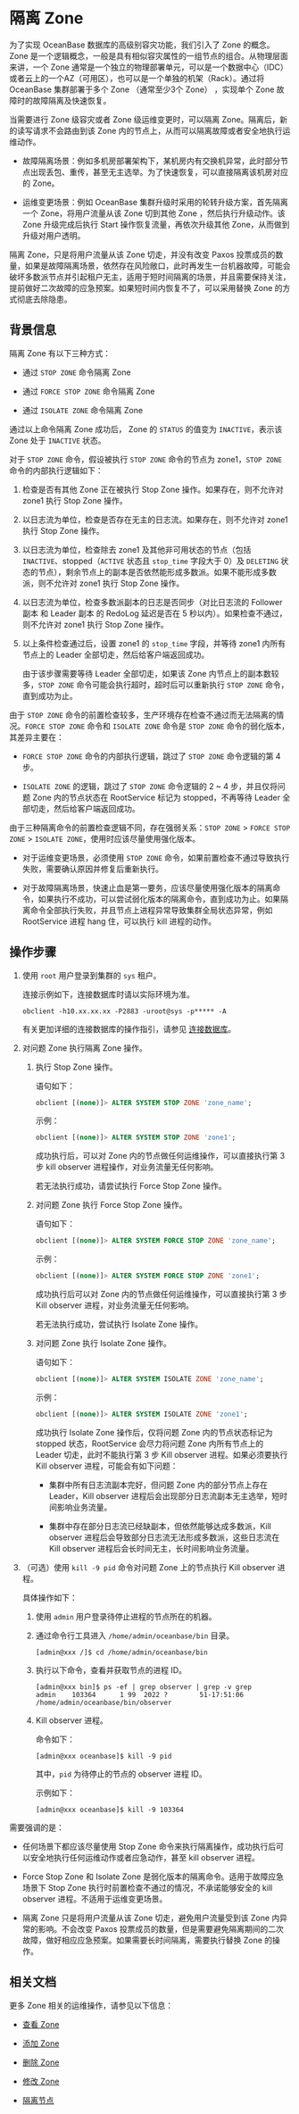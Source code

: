 # 隔离 Zone

为了实现 OceanBase 数据库的高级别容灾功能，我们引入了 Zone 的概念。Zone 是一个逻辑概念，一般是具有相似容灾属性的一组节点的组合。从物理层面来讲，一个 Zone 通常是一个独立的物理部署单元，可以是一个数据中心（IDC）或者云上的一个AZ（可用区），也可以是一个单独的机架（Rack）。通过将 OceanBase 集群部署于多个 Zone （通常至少3个 Zone） ，实现单个 Zone 故障时的故障隔离及快速恢复。

当需要进行 Zone 级容灾或者 Zone 级运维变更时，可以隔离 Zone。隔离后，新的读写请求不会路由到该 Zone 内的节点上，从而可以隔离故障或者安全地执行运维动作。

* 故障隔离场景：例如多机房部署架构下，某机房内有交换机异常，此时部分节点出现丢包、重传，甚至无主选举。为了快速恢复，可以直接隔离该机房对应的 Zone。

* 运维变更场景：例如 OceanBase 集群升级时采用的轮转升级方案，首先隔离一个 Zone，将用户流量从该 Zone 切到其他 Zone ，然后执行升级动作。该 Zone 升级完成后执行 Start 操作恢复流量，再依次升级其他 Zone，从而做到升级对用户透明。

隔离 Zone，只是将用户流量从该 Zone 切走，并没有改变 Paxos 投票成员的数量，如果是故障隔离场景，依然存在风险敞口，此时再发生一台机器故障，可能会破坏多数派节点并引起租户无主，适用于短时间隔离的场景，并且需要保持关注，提前做好二次故障的应急预案。如果短时间内恢复不了，可以采用替换 Zone 的方式彻底去除隐患。

## 背景信息

隔离 Zone 有以下三种方式：

* 通过 `STOP ZONE` 命令隔离 Zone

* 通过 `FORCE STOP ZONE` 命令隔离 Zone

* 通过 `ISOLATE ZONE` 命令隔离 Zone

通过以上命令隔离 Zone 成功后， Zone 的 `STATUS` 的值变为 `INACTIVE`，表示该 Zone 处于 `INACTIVE` 状态。

对于 `STOP ZONE` 命令，假设被执行 `STOP ZONE` 命令的节点为 zone1，`STOP ZONE` 命令的内部执行逻辑如下：

1. 检查是否有其他 Zone 正在被执行 Stop Zone 操作。如果存在，则不允许对 zone1 执行 Stop Zone 操作。

2. 以日志流为单位，检查是否存在无主的日志流。如果存在，则不允许对 zone1 执行 Stop Zone 操作。

3. 以日志流为单位，检查除去 zone1 及其他非可用状态的节点（包括 `INACTIVE`、stopped（`ACTIVE` 状态且 `stop_time` 字段大于 0）及 `DELETING` 状态的节点），剩余节点上的副本是否依然能形成多数派。如果不能形成多数派，则不允许对 zone1 执行 Stop Zone 操作。

4. 以日志流为单位，检查多数派副本的日志是否同步（对比日志流的 Follower 副本 和 Leader 副本 的 RedoLog 延迟是否在 5 秒以内）。如果检查不通过，则不允许对 zone1 执行 Stop Zone 操作。

5. 以上条件检查通过后，设置 zone1 的 `stop_time` 字段，并等待 zone1 内所有节点上的 Leader 全部切走，然后给客户端返回成功。

   由于该步骤需要等待 Leader 全部切走，如果该 Zone 内节点上的副本数较多，`STOP ZONE` 命令可能会执行超时，超时后可以重新执行 `STOP ZONE` 命令，直到成功为止。

由于 `STOP ZONE` 命令的前置检查较多，生产环境存在检查不通过而无法隔离的情况。`FORCE STOP ZONE` 命令和 `ISOLATE ZONE` 命令是 `STOP ZONE` 命令的弱化版本，其差异主要在：

* `FORCE STOP ZONE` 命令的内部执行逻辑，跳过了 `STOP ZONE` 命令逻辑的第 4 步。

* `ISOLATE ZONE` 的逻辑，跳过了 `STOP ZONE` 命令逻辑的 2 ~ 4 步，并且仅将问题 Zone 内的节点状态在 RootService 标记为 stopped，不再等待 Leader 全部切走，然后给客户端返回成功。

由于三种隔离命令的前置检查逻辑不同，存在强弱关系：`STOP ZONE` > `FORCE STOP ZONE` > `ISOLATE ZONE`，使用时应该尽量使用强化版本。

* 对于运维变更场景，必须使用 `STOP ZONE` 命令，如果前置检查不通过导致执行失败，需要确认原因并修复后重新执行。

* 对于故障隔离场景，快速止血是第一要务，应该尽量使用强化版本的隔离命令，如果执行不成功，可以尝试弱化版本的隔离命令，直到成功为止。如果隔离命令全部执行失败，并且节点上进程异常导致集群全局状态异常，例如 RootService 进程 hang 住，可以执行 kill 进程的动作。

## 操作步骤

1. 使用 `root` 用户登录到集群的 `sys` 租户。

   连接示例如下，连接数据库时请以实际环境为准。

   ```shell
   obclient -h10.xx.xx.xx -P2883 -uroot@sys -p***** -A
   ```

   有关更加详细的连接数据库的操作指引，请参见 [连接数据库](../../../3.develop/1.application-development-based-on-mysql-mode/1.database-connection-of-mysql/1.connection-mode-overview.md)。

2. 对问题 Zone 执行隔离 Zone 操作。

   1. 执行 Stop Zone 操作。

      语句如下：

      ```sql
      obclient [(none)]> ALTER SYSTEM STOP ZONE 'zone_name';
      ```

      示例：

      ```sql
      obclient [(none)]> ALTER SYSTEM STOP ZONE 'zone1'; 
      ```

      成功执行后，可以对 Zone 内的节点做任何运维操作，可以直接执行第 3 步 kill observer 进程操作，对业务流量无任何影响。

      若无法执行成功，请尝试执行 Force Stop Zone 操作。

   2. 对问题 Zone 执行 Force Stop Zone 操作。

      语句如下：

      ```sql
      obclient [(none)]> ALTER SYSTEM FORCE STOP ZONE 'zone_name';
      ```

      示例：

      ```sql
      obclient [(none)]> ALTER SYSTEM FORCE STOP ZONE 'zone1'; 
      ```

      成功执行后可以对 Zone 内的节点做任何运维操作，可以直接执行第 3 步 Kill observer 进程，对业务流量无任何影响。

      若无法执行成功，尝试执行 Isolate Zone 操作。

   3. 对问题 Zone 执行 Isolate Zone 操作。

      语句如下：

      ```sql
      obclient [(none)]> ALTER SYSTEM ISOLATE ZONE 'zone_name';
      ```

      示例：

      ```sql
      obclient [(none)]> ALTER SYSTEM ISOLATE ZONE 'zone1'; 
      ```

      成功执行 Isolate Zone 操作后，仅将问题 Zone 内的节点状态标记为 stopped 状态，RootService 会尽力将问题 Zone 内所有节点上的 Leader 切走，此时不能执行第 3 步 Kill observer 进程。如果必须要执行 Kill observer 进程，可能会有如下问题：

      * 集群中所有日志流副本完好，但问题 Zone 内的部分节点上存在 Leader，Kill observer 进程后会出现部分日志流副本无主选举，短时间影响业务流量。

      * 集群中存在部分日志流已经缺副本，但依然能够达成多数派，Kill observer 进程后会导致部分日志流无法形成多数派，这些日志流在 Kill observer 进程后会长时间无主，长时间影响业务流量。

3. （可选）使用 `kill -9 pid` 命令对问题 Zone 上的节点执行 Kill observer 进程。

   具体操作如下：

   1. 使用 `admin` 用户登录待停止进程的节点所在的机器。

   2. 通过命令行工具进入 `/home/admin/oceanbase/bin` 目录。

       ```shell
       [admin@xxx /]$ cd /home/admin/oceanbase/bin
       ```

   3. 执行以下命令，查看并获取节点的进程 ID。

      ```shell
      [admin@xxx bin]$ ps -ef | grep observer | grep -v grep
      admin    103364      1 99  2022 ?        51-17:51:06 /home/admin/oceanbase/bin/observer
      ```

   4. Kill observer 进程。

      命令如下：

      ```shell
      [admin@xxx oceanbase]$ kill -9 pid
      ```

      其中，`pid` 为待停止的节点的 observer 进程 ID。

      示例如下：

      ```shell
      [admin@xxx oceanbase]$ kill -9 103364
      ```

需要强调的是：

* 任何场景下都应该尽量使用 Stop Zone 命令来执行隔离操作，成功执行后可以安全地执行任何运维动作或者应急动作，甚至 kill observer 进程。

* Force Stop Zone 和 Isolate Zone 是弱化版本的隔离命令。适用于故障应急场景下 Stop Zone 执行时前置检查不通过的情况，不承诺能够安全的 kill observer 进程。不适用于运维变更场景。

* 隔离 Zone 只是将用户流量从该 Zone 切走，避免用户流量受到该 Zone 内异常的影响。不会改变 Paxos 投票成员的数量，但是需要避免隔离期间的二次故障，做好相应应急预案。如果需要长时间隔离，需要执行替换 Zone 的操作。

## 相关文档

更多 Zone 相关的运维操作，请参见以下信息：

* [查看 Zone](1.view-a-zone.md)

* [添加 Zone](8.add-a-zone.md)

* [删除 Zone](9.delete-a-zone.md)

* [修改 Zone](10.modify-a-zone.md)

* [隔离节点](6.isolation-a-node.md)
